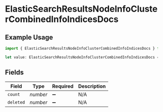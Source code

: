 # ElasticSearchResultsNodeInfoClusterCombinedInfoIndicesDocs

## Example Usage

```typescript
import { ElasticSearchResultsNodeInfoClusterCombinedInfoIndicesDocs } from "@censys/platform-sdk/models/components";

let value: ElasticSearchResultsNodeInfoClusterCombinedInfoIndicesDocs = {};
```

## Fields

| Field              | Type               | Required           | Description        |
| ------------------ | ------------------ | ------------------ | ------------------ |
| `count`            | *number*           | :heavy_minus_sign: | N/A                |
| `deleted`          | *number*           | :heavy_minus_sign: | N/A                |